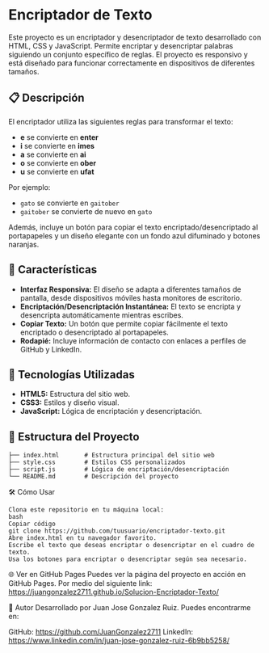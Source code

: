 # Encriptador de Texto

Este proyecto es un encriptador y desencriptador de texto desarrollado con HTML, CSS y JavaScript. Permite encriptar y desencriptar palabras siguiendo un conjunto específico de reglas. El proyecto es responsivo y está diseñado para funcionar correctamente en dispositivos de diferentes tamaños.

## 📋 Descripción

El encriptador utiliza las siguientes reglas para transformar el texto:

- **e** se convierte en **enter**
- **i** se convierte en **imes**
- **a** se convierte en **ai**
- **o** se convierte en **ober**
- **u** se convierte en **ufat**

Por ejemplo:
- `gato` se convierte en `gaitober`
- `gaitober` se convierte de nuevo en `gato`

Además, incluye un botón para copiar el texto encriptado/desencriptado al portapapeles y un diseño elegante con un fondo azul difuminado y botones naranjas.

## 📱 Características

- **Interfaz Responsiva:** El diseño se adapta a diferentes tamaños de pantalla, desde dispositivos móviles hasta monitores de escritorio.
- **Encriptación/Desencriptación Instantánea:** El texto se encripta y desencripta automáticamente mientras escribes.
- **Copiar Texto:** Un botón que permite copiar fácilmente el texto encriptado o desencriptado al portapapeles.
- **Rodapié:** Incluye información de contacto con enlaces a perfiles de GitHub y LinkedIn.

## 🚀 Tecnologías Utilizadas

- **HTML5:** Estructura del sitio web.
- **CSS3:** Estilos y diseño visual.
- **JavaScript:** Lógica de encriptación y desencriptación.

## 📂 Estructura del Proyecto

```plaintext
├── index.html       # Estructura principal del sitio web
├── style.css        # Estilos CSS personalizados
├── script.js        # Lógica de encriptación/desencriptación
└── README.md        # Descripción del proyecto
```

🛠 Cómo Usar
```plaintext
Clona este repositorio en tu máquina local:
bash
Copiar código
git clone https://github.com/tuusuario/encriptador-texto.git
Abre index.html en tu navegador favorito.
Escribe el texto que deseas encriptar o desencriptar en el cuadro de texto.
Usa los botones para encriptar o desencriptar según sea necesario.
```

🌐 Ver en GitHub Pages
Puedes ver la página del proyecto en acción en GitHub Pages.
Por medio del siguiente link: https://juangonzalez2711.github.io/Solucion-Encriptador-Texto/

👤 Autor
Desarrollado por Juan Jose Gonzalez Ruiz. Puedes encontrarme en:

GitHub: https://github.com/JuanGonzalez2711
LinkedIn: https://www.linkedin.com/in/juan-jose-gonzalez-ruiz-6b9bb5258/
